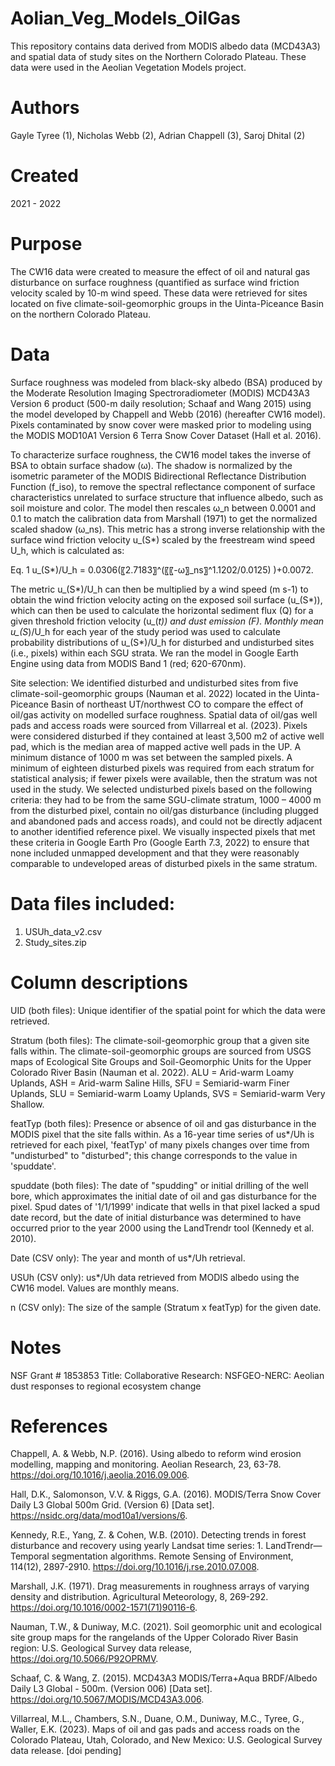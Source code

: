 # Aolian_Veg_Models_OilGas
This repository contains data derived from MODIS albedo data (MCD43A3) and spatial data of study sites on the Northern Colorado Plateau. These data were used in the Aeolian Vegetation Models project.

# Authors
Gayle Tyree (1), Nicholas Webb (2), Adrian Chappell (3), Saroj Dhital (2)

# Created 
2021 - 2022

# Purpose
The CW16 data were created to measure the effect of oil and natural gas disturbance on surface roughness (quantified as surface wind friction velocity scaled by 10-m wind speed. These data were retrieved for sites located on five climate-soil-geomorphic groups in the Uinta-Piceance Basin on the northern Colorado Plateau.

# Data
Surface roughness was modeled from black-sky albedo (BSA) produced by the Moderate Resolution Imaging Spectroradiometer (MODIS) MCD43A3 Version 6 product (500-m daily resolution; Schaaf and Wang 2015) using the model developed by Chappell and Webb (2016) (hereafter CW16 model). Pixels contaminated by snow cover were masked prior to modeling using the MODIS MOD10A1 Version 6 Terra Snow Cover Dataset (Hall et al. 2016). 

To characterize surface roughness, the CW16 model takes the inverse of BSA to obtain surface shadow (ω). The shadow is normalized by the isometric parameter of the MODIS Bidirectional Reflectance Distribution Function (f_iso), to remove the spectral reflectance component of surface characteristics unrelated to surface structure that influence albedo, such as soil moisture and color. The model then rescales ω_n between 0.0001 and 0.1 to match the calibration data from Marshall (1971) to get the normalized scaled shadow (ω_ns). This metric has a strong inverse relationship with the surface wind friction velocity u_(S*) scaled by the freestream wind speed U_h, which is calculated as:

Eq. 1			u_(S*)/U_h   = 0.0306(〖2.7183〗^(〖〖-ω〗_ns〗^1.1202/0.0125)  )+0.0072.

The metric u_(S*)/U_h  can then be multiplied by a wind speed (m s-1) to obtain the wind friction velocity acting on the exposed soil surface (u_(S*)), which can then be used to calculate the horizontal sediment flux (Q) for a given threshold friction velocity (u_(*t)) and dust emission (F). Monthly mean u_(S*)/U_h  for each year of the study period was used to calculate probability distributions of u_(S*)/U_h  for disturbed and undisturbed sites (i.e., pixels) within each SGU strata. We ran the model in Google Earth Engine using data from MODIS Band 1 (red; 620-670nm). 

Site selection: We identified disturbed and undisturbed sites from five climate-soil-geomorphic groups (Nauman et al. 2022) located in the Uinta-Piceance Basin of northeast UT/northwest CO to compare the effect of oil/gas activity on modelled surface roughness. Spatial data of oil/gas well pads and access roads were sourced from Villarreal et al. (2023). Pixels were considered disturbed if they contained at least 3,500 m2 of active well pad, which is the median area of mapped active well pads in the UP. A minimum distance of 1000 m was set between the sampled pixels. A minimum of eighteen disturbed pixels was required from each stratum for statistical analysis; if fewer pixels were available, then the stratum was not used in the study. We selected undisturbed pixels based on the following criteria: they had to be from the same SGU-climate stratum, 1000 – 4000 m from the disturbed pixel, contain no oil/gas disturbance (including plugged and abandoned pads and access roads), and could not be directly adjacent to another identified reference pixel. We visually inspected pixels that met these criteria in Google Earth Pro (Google Earth 7.3, 2022) to ensure that none included unmapped development and that they were reasonably comparable to undeveloped areas of disturbed pixels in the same stratum. 

# Data files included:
1. USUh_data_v2.csv
2. Study_sites.zip

# Column descriptions
UID (both files): Unique identifier of the spatial point for which the data were retrieved.

Stratum (both files): The climate-soil-geomorphic group that a given site falls within. The climate-soil-geomorphic groups are sourced from USGS maps of Ecological Site Groups and Soil-Geomorphic Units for the Upper Colorado River Basin (Nauman et al. 2022). ALU = Arid-warm Loamy Uplands, ASH = Arid-warm Saline Hills, SFU = Semiarid-warm Finer Uplands, SLU = Semiarid-warm Loamy Uplands, SVS = Semiarid-warm Very Shallow. 

featTyp (both files): Presence or absence of oil and gas disturbance in the MODIS pixel that the site falls within. As a 16-year time series of us*/Uh is retrieved for each pixel, 'featTyp' of many pixels changes over time from "undisturbed" to "disturbed"; this change corresponds to the value in 'spuddate'. 

spuddate (both files): The date of "spudding" or initial drilling of the well bore, which approximates the initial date of oil and gas disturbance for the pixel. Spud dates of '1/1/1999' indicate that wells in that pixel lacked a spud date record, but the date of initial disturbance was determined to have occurred prior to the year 2000 using the LandTrendr tool (Kennedy et al. 2010).

Date (CSV only): The year and month of us*/Uh retrieval. 

USUh (CSV only): us*/Uh data retrieved from MODIS albedo using the CW16 model. Values are monthly means. 

n (CSV only): The size of the sample (Stratum x featTyp) for the given date. 

# Notes
NSF Grant # 1853853
Title: Collaborative Research: NSFGEO-NERC: Aeolian dust responses to regional ecosystem change

# References
Chappell, A. & Webb, N.P. (2016). Using albedo to reform wind erosion modelling, mapping and monitoring. Aeolian Research, 23, 63-78. https://doi.org/10.1016/j.aeolia.2016.09.006.

Hall, D.K., Salomonson, V.V. & Riggs, G.A. (2016). MODIS/Terra Snow Cover Daily L3 Global 500m Grid. (Version 6) [Data set]. https://nsidc.org/data/mod10a1/versions/6. 

Kennedy, R.E., Yang, Z. & Cohen, W.B. (2010). Detecting trends in forest disturbance and recovery using yearly Landsat time series: 1. LandTrendr—Temporal segmentation algorithms. Remote Sensing of Environment, 114(12), 2897-2910. https://doi.org/10.1016/j.rse.2010.07.008.

Marshall, J.K. (1971). Drag measurements in roughness arrays of varying density and distribution. Agricultural Meteorology, 8, 269-292. https://doi.org/10.1016/0002-1571(71)90116-6.

Nauman, T.W., & Duniway, M.C. (2021). Soil geomorphic unit and ecological site group maps for the rangelands of the Upper Colorado River Basin region: U.S. Geological Survey data release, https://doi.org/10.5066/P92OPRMV.

Schaaf, C. & Wang, Z. (2015). MCD43A3 MODIS/Terra+Aqua BRDF/Albedo Daily L3 Global - 500m. (Version 006) [Data set]. https://doi.org/10.5067/MODIS/MCD43A3.006.

Villarreal, M.L., Chambers, S.N., Duane, O.M., Duniway, M.C., Tyree, G., Waller, E.K. (2023). Maps of oil and gas pads and access roads on the Colorado Plateau, Utah, Colorado, and New Mexico: U.S. Geological Survey data release. [doi pending]
